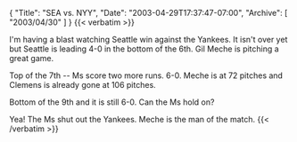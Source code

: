 {
  "Title": "SEA vs. NYY",
  "Date": "2003-04-29T17:37:47-07:00",
  "Archive": [
    "2003/04/30"
  ]
}
{{< verbatim >}}
<p>I'm having a blast watching Seattle win against the Yankees.  It isn't over yet but Seattle is leading 4-0 in the bottom of the 6th.  Gil Meche is pitching a great game.
<p>Top of the 7th -- Ms score two more runs.  6-0.  Meche is at 72 pitches and Clemens is already gone at 106 pitches.
<p>Bottom of the 9th and it is still 6-0.  Can the Ms hold on?
<p>Yea!  The Ms shut out the Yankees.  Meche is the man of the match.
{{< /verbatim >}}
